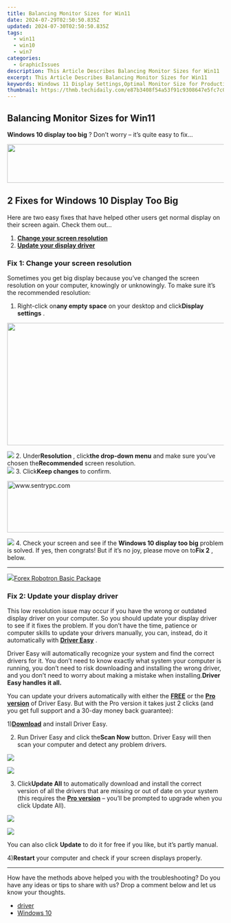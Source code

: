 ```yaml
---
title: Balancing Monitor Sizes for Win11
date: 2024-07-29T02:50:50.835Z
updated: 2024-07-30T02:50:50.835Z
tags:
  - win11
  - win10
  - win7
categories:
  - GraphicIssues
description: This Article Describes Balancing Monitor Sizes for Win11
excerpt: This Article Describes Balancing Monitor Sizes for Win11
keywords: Windows 11 Display Settings,Optimal Monitor Size for Productivity,Balancing Multi-Monitor Sizes in Windows 11,Windows 11 Monitor Configuration Guide,High-Resolution Display Settings for Windows 11,Adapting Window 11 Monitor Size to Your Desk,Windows 11 Display Extension Settings
thumbnail: https://thmb.techidaily.com/e87b3408f54a53f91c9308647e5fc7c06d24ab266fe9e1d96c042582b4eeaa37.jpg
---
```


## Balancing Monitor Sizes for Win11

**Windows 10 display too big** ? Don’t worry – it’s quite easy to fix…

<!-- affiliate ads begin -->
<a href="https://united.elfm.net/c/5597632/517826/4704" target="_top" id="517826"><img src="//a.impactradius-go.com/display-ad/4704-517826" border="0" alt="" width="728" height="90"/></a><img height="0" width="0" src="https://united.elfm.net/i/5597632/517826/4704" style="position:absolute;visibility:hidden;" border="0" />
<!-- affiliate ads end -->
## 2 Fixes for Windows 10 Display Too Big

 Here are two easy fixes that have helped other users get normal display on their screen again. Check them out…

1. **[Change your screen resolution](#F1)**
2. [**Update your display driver**](#F2)

### **Fix 1: Change your screen resolution**

 Sometimes you get big display because you’ve changed the screen resolution on your computer, knowingly or unknowingly. To make sure it’s the recommended resolution:

1. Right-click on**any empty space** on your desktop and click**Display settings** .  
<!-- affiliate ads begin -->
<a href="https://cowinaudio.pxf.io/c/5597632/1116855/13794" target="_top" id="1116855"><img src="//a.impactradius-go.com/display-ad/13794-1116855" border="0" alt="" width="767" height="285"/></a><img height="0" width="0" src="https://imp.pxf.io/i/5597632/1116855/13794" style="position:absolute;visibility:hidden;" border="0" />
<!-- affiliate ads end -->
![](https://images.drivereasy.com/wp-content/uploads/2018/10/img_5bd2e21ce4cd4.jpg)
2. Under**Resolution** , click**the drop-down menu** and make sure you’ve chosen the**Recommended** screen resolution.  
![](https://images.drivereasy.com/wp-content/uploads/2018/10/img_5bd2e27ee9b46.jpg)
3. Click**Keep changes** to confirm.  
<!-- affiliate ads begin -->
<a href="https://sentrypc.7eer.net/c/5597632/398457/3022" target="_top" id="398457"><img src="//a.impactradius-go.com/display-ad/3022-398457" border="0" alt="www.sentrypc.com" width="980" height="120"/></a><img height="0" width="0" src="https://sentrypc.7eer.net/i/5597632/398457/3022" style="position:absolute;visibility:hidden;" border="0" />
<!-- affiliate ads end -->
![](https://images.drivereasy.com/wp-content/uploads/2018/10/img_5bd2e308683d2.jpg)
4. Check your screen and see if the **Windows 10 display too big** problem is solved. If yes, then congrats! But if it’s no joy, please move on to**Fix 2** , below.

---

<!-- affiliate ads begin -->
<a href="https://secure.2checkout.com/order/checkout.php?PRODS=4726960&QTY=1&AFFILIATE=108875&CART=1"><img src="https://secure.avangate.com/images/merchant/5f4f7141b65a730b4efb0e0d51f63e94/products/forexrobotronbox.gif" border="0">Forex Robotron Basic Package</a>
<!-- affiliate ads end -->
### **Fix 2: Update your display driver**

 This low resolution issue may occur if you have the wrong or outdated display driver on your computer. So you should update your display driver to see if it fixes the problem. If you don’t have the time, patience or computer skills to update your drivers manually, you can, instead, do it automatically with [**Driver Easy**](https://tools.techidaily.com/drivereasy/download/) .

 Driver Easy will automatically recognize your system and find the correct drivers for it. You don’t need to know exactly what system your computer is running, you don’t need to risk downloading and installing the wrong driver, and you don’t need to worry about making a mistake when installing.**Driver Easy handles it all.**

 You can update your drivers automatically with either the [**FREE**](https://tools.techidaily.com/drivereasy/download/) or the [**Pro version**](https://tools.techidaily.com/drivereasy/download/) of Driver Easy. But with the Pro version it takes just 2 clicks (and you get full support and a 30-day money back guarantee):

 1)[**Download**](https://tools.techidaily.com/drivereasy/download/) and install Driver Easy.

 2) Run Driver Easy and click the**Scan Now** button. Driver Easy will then scan your computer and detect any problem drivers.

<!-- affiliate ads begin -->
<a href="https://store.revouninstaller.com/order/checkout.php?PRODS=28010250&QTY=1&AFFILIATE=108875&CART=1"><img src="https://secure.avangate.com/images/merchant/4282ec8de8c9be897e7aff4aa231b1a4/336__280a.jpg" border="0"></a>
<!-- affiliate ads end -->
![](https://images.drivereasy.com/wp-content/uploads/2018/10/img_5bd2ee46484b2.jpg)

 3) Click**Update All** to automatically download and install the correct version of all the drivers that are missing or out of date on your system (this requires the [**Pro version**](https://tools.techidaily.com/drivereasy/download/) – you’ll be prompted to upgrade when you click Update All).

<!-- affiliate ads begin -->
<a href="https://secure.2checkout.com/order/checkout.php?PRODS=35038891&QTY=1&AFFILIATE=108875&CART=1"><img src="https://www.dupinout.com/wp-content/uploads/2021/12/DupInOut-New-Duplicate-Scan-Tab.png" border="0"></a>
<!-- affiliate ads end -->
![](https://images.drivereasy.com/wp-content/uploads/2018/10/img_5bd2ee5440679.jpg)

 You can also click **Update** to do it for free if you like, but it’s partly manual.

 4)**Restart** your computer and check if your screen displays properly.

---

 How have the methods above helped you with the troubleshooting? Do you have any ideas or tips to share with us? Drop a comment below and let us know your thoughts.

* [driver](https://tools.techidaily.com/drivereasy/download/)
* [Windows 10](https://tools.techidaily.com/drivereasy/download/)

<ins class="adsbygoogle"
     style="display:block"
     data-ad-format="autorelaxed"
     data-ad-client="ca-pub-7571918770474297"
     data-ad-slot="1223367746"></ins>



<ins class="adsbygoogle"
     style="display:block"
     data-ad-client="ca-pub-7571918770474297"
     data-ad-slot="8358498916"
     data-ad-format="auto"
     data-full-width-responsive="true"></ins>






